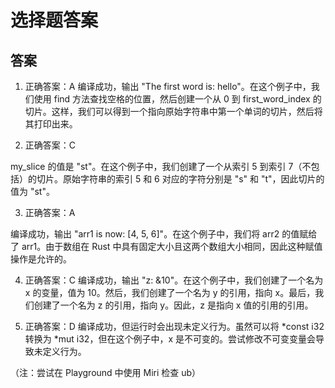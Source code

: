 # 选择题答案


## 答案

1. 正确答案：A
编译成功，输出 "The first word is: hello"。在这个例子中，我们使用 find 方法查找空格的位置，然后创建一个从 0 到 first_word_index 的切片。这样，我们可以得到一个指向原始字符串中第一个单词的切片，然后将其打印出来。

2. 正确答案：C

my_slice 的值是 "st"。在这个例子中，我们创建了一个从索引 5 到索引 7（不包括）的切片。原始字符串的索引 5 和 6 对应的字符分别是 "s" 和 "t"，因此切片的值为 "st"。

3. 正确答案：A

编译成功，输出 "arr1 is now: [4, 5, 6]"。在这个例子中，我们将 arr2 的值赋给了 arr1。由于数组在 Rust 中具有固定大小且这两个数组大小相同，因此这种赋值操作是允许的。

4. 正确答案：C
编译成功，输出 "z: &10"。在这个例子中，我们创建了一个名为 x 的变量，值为 10。然后，我们创建了一个名为 y 的引用，指向 x。最后，我们创建了一个名为 z 的引用，指向 y。因此，z 是指向 x 值的引用的引用。

4. 正确答案：D
编译成功，但运行时会出现未定义行为。虽然可以将 *const i32 转换为 *mut i32，但在这个例子中，x 是不可变的。尝试修改不可变变量会导致未定义行为。

（注：尝试在 Playground 中使用 Miri 检查 ub）